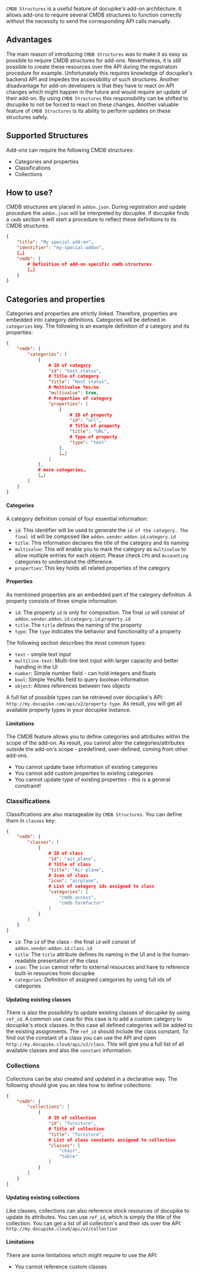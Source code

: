 `CMDB Structures` is a useful feature of docupike's add-on architecture.
It allows add-ons to require several CMDB structures to function correctly without the necessity to send the corresponding API calls manually.

## Advantages

The main reason of introducing `CMDB Structures` was to make it as easy as possible to require CMDB structures for add-ons.
Nevertheless, it is still possible to create these resources over the API during the registration procedure for example.
Unfortunately this requires knowledge of docupike's backend API and impedes the accessibility of such structures.
Another disadvantage for add-on developers is that they have to react on API changes which might happen in the future and would require an update
of their add-on. By using `CMDB Structures` this responsibility can be shifted to docupike to not be forced to react on these changes.
Another valuable feature of `CMDB Structures` is its ability to perform updates on these structures safely.

## Supported Structures

Add-ons can require the following CMDB structures:

* Categories and properties
* Classifications
* Collections

## How to use?

CMDB structures are placed in `addon.json`. During registration and update procedure the `addon.json` will be interpreted by docupike.
If docupike finds a `cmdb` section it will start a procedure to reflect these definitions to its CMDB structures.

```json
{
    "title": "My special add-on",
    "identifier": "my-special-addon",
    […]
    "cmdb": {
        # Definition of add-on specific cmdb structures
        […]
    }
}
```

## Categories and properties

Categories and properties are strictly linked. Therefore, properties are embedded into category definitions.
Categories will be defined in `categories` key. The following is an example definition of a category and its properties:

```json
{
    "cmdb": {
        "categories": [
            {
                # ID of category
                "id": "host_status",
                # Title of category
                "title": "Host status",
                # Multivalue Yes/no
                "multivalue": true,
                # Properties of category
                "properties": [
                    {
                        # ID of property
                        "id": "url",
                        # Title of property
                        "title": "URL",
                        # Type of property
                        "type": "text"
                    },
                    […]
                ]
            },
            # more categories…
            […]
        ]
    }
}
```

#### Categories

A category definition consist of four essential information:

* `id`: This identifier will be used to generate the `id of the category. The final `id will be composed like `addon.vendor`.`addon.id`.`category.id`
* `title`: This information declares the title of the category and its naming
* `multivalue`: This will enable you to mark the category as `multivalue` to allow multiple entries for each object. Please check `CPU` and `Accounting` categories to understand the difference.
* `properties`: This key holds all related properties of the category

#### Properties

As mentioned properties are an embedded part of the category definition. A property consists of three simple information:

* `id`: The property `id` is only for composition. The final `id` will consist of `addon.vendor`.`addon.id`.`category.id`.`property.id`
* `title`: The `title` defines the naming of the property
* `type`: The `type` indicates the behavior and functionality of a property

The following section describes the most common types:

* `text` - simple text input
* `multiline-text`: Multi-line text input with larger capacity and better handling in the UI
* `number`: Simple number field - can hold integers and floats
* `bool`: Simple Yes/No field to query boolean information
* `object`: Allows references between two objects

A full list of possible types can be retrieved over docupike's API: `http://my.docupike.com/api/v2/property-type`.
As result, you will get all available property types in your docupike instance.

#### Limitations

The CMDB feature allows you to define categories and attributes within the scope of the add-on.
As result, you cannot alter the categories/attributes outside the add-on's scope - predefined, user-defined, coming from other add-ons.

* You cannot update base information of existing categories
* You cannot add custom properties to existing categories
* You cannot update type of existing properties - this is a general constraint!


### Classifications

Classifications are also manageable by `CMDB Structures`. You can define them in `classes` key:

```json
{
    "cmdb": {
        "classes": [
            {
                # ID of class
                "id": "air_plane",
                # Title of class
                "title": "Air plane",
                # Icon of class
                "icon": "airplane",
                # List of category ids assigned to class
                "categories": [
                    "cmdb.access",
                    "cmdb.formfactor"
                ]
            }
        ]
    }
}
```

* `id`: The `id` of the class - the final `id` will consist of `addon.vendor`.`addon.id`.`class.id`
* `title`: The `title` attribute defines its naming in the UI and is the human-readable presentation of the class
* `icon`: The `icon` cannot refer to external resources and have to reference built-in resources from docupike
* `categories`: Definition of assigned categories by using full ids of categories

#### Updating existing classes

There is also the possibility to update existing classes of docupike by using `ref_id`. A common use case for this case is to
add a custom category to docupike's stock classes. In this case all defined categories will be added to the existing assignments.
The `ref_id` should include the class constant. To find out the constant of a class you can use the API and open `http://my.docupike.cloud/api/v2/class`.
This will give you a full list of all available classes and also the `constant` information.

### Collections

Collections can be also created and updated in a declarative way. The following should give you an idea how to define collections:

```json
{
    "cmdb": {
        "collections": [
            {
                # ID of collection
                "id": "furniture",
                # Title of collection
                "title": "furniture",
                # List of class constants assigned to collection
                "classes": [
                    "chair",
                    "table"
                ]
            }
        ]
    }
}
```

#### Updating existing collections

Like classes, collections can also reference stock resources of docupike to update its attributes. You can use `ref_id`, which is simply the title
of the collection. You can get a list of all collection's and their ids over the API: `http://my.docupike.cloud/api/v2/collection`

#### Limitations

There are some limitations which might require to use the API:

*   You cannot reference custom classes
